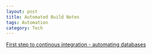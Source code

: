 ```yaml
---
layout: post
title: Automated Build Notes
tags: Automation
category: Tech
---
```


[First step to continous integration - automating databases](https://www.simple-talk.com/sql/database-delivery/database-build-automation-%E2%80%93-the-first-step-to-continuous-integration/?utm_source=simpletalk&utm_medium=email-main&utm_content=dbbuildautomation-20141222&utm_campaign=sql)  
